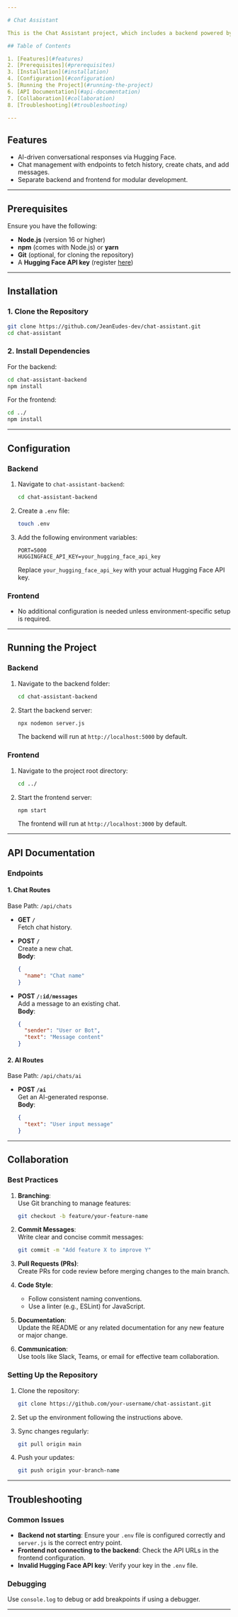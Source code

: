 ```yaml
---

# Chat Assistant

This is the Chat Assistant project, which includes a backend powered by Node.js and Express.js, and a frontend built with React. The backend integrates with Hugging Face's API for AI-powered conversational capabilities.

## Table of Contents

1. [Features](#features)
2. [Prerequisites](#prerequisites)
3. [Installation](#installation)
4. [Configuration](#configuration)
5. [Running the Project](#running-the-project)
6. [API Documentation](#api-documentation)
7. [Collaboration](#collaboration)
8. [Troubleshooting](#troubleshooting)

---
```


## Features

- AI-driven conversational responses via Hugging Face.
- Chat management with endpoints to fetch history, create chats, and add messages.
- Separate backend and frontend for modular development.

---

## Prerequisites

Ensure you have the following:

- **Node.js** (version 16 or higher)
- **npm** (comes with Node.js) or **yarn**
- **Git** (optional, for cloning the repository)
- A **Hugging Face API key** (register [here](https://huggingface.co/))

---

## Installation

### 1. Clone the Repository
```bash
git clone https://github.com/JeanEudes-dev/chat-assistant.git
cd chat-assistant
```

### 2. Install Dependencies
For the backend:
```bash
cd chat-assistant-backend
npm install
```

For the frontend:
```bash
cd ../
npm install
```

---

## Configuration

### Backend
1. Navigate to `chat-assistant-backend`:
   ```bash
   cd chat-assistant-backend
   ```

2. Create a `.env` file:
   ```bash
   touch .env
   ```

3. Add the following environment variables:
   ```env
   PORT=5000
   HUGGINGFACE_API_KEY=your_hugging_face_api_key
   ```

   Replace `your_hugging_face_api_key` with your actual Hugging Face API key.

### Frontend
- No additional configuration is needed unless environment-specific setup is required.

---

## Running the Project

### Backend
1. Navigate to the backend folder:
   ```bash
   cd chat-assistant-backend
   ```

2. Start the backend server:
   ```bash
   npx nodemon server.js
   ```

   The backend will run at `http://localhost:5000` by default.

### Frontend
1. Navigate to the project root directory:
   ```bash
   cd ../
   ```

2. Start the frontend server:
   ```bash
   npm start
   ```

   The frontend will run at `http://localhost:3000` by default.

---

## API Documentation

### Endpoints

#### **1. Chat Routes**
Base Path: `/api/chats`

- **GET `/`**  
  Fetch chat history.
  
- **POST `/`**  
  Create a new chat.  
  **Body**:  
  ```json
  {
    "name": "Chat name"
  }
  ```

- **POST `/:id/messages`**  
  Add a message to an existing chat.  
  **Body**:  
  ```json
  {
    "sender": "User or Bot",
    "text": "Message content"
  }
  ```

#### **2. AI Routes**
Base Path: `/api/chats/ai`

- **POST `/ai`**  
  Get an AI-generated response.  
  **Body**:  
  ```json
  {
    "text": "User input message"
  }
  ```

---

## Collaboration

### Best Practices
1. **Branching**:  
   Use Git branching to manage features:
   ```bash
   git checkout -b feature/your-feature-name
   ```

2. **Commit Messages**:  
   Write clear and concise commit messages:
   ```bash
   git commit -m "Add feature X to improve Y"
   ```

3. **Pull Requests (PRs)**:  
   Create PRs for code review before merging changes to the main branch.

4. **Code Style**:  
   - Follow consistent naming conventions.
   - Use a linter (e.g., ESLint) for JavaScript.

5. **Documentation**:  
   Update the README or any related documentation for any new feature or major change.

6. **Communication**:  
   Use tools like Slack, Teams, or email for effective team collaboration.

### Setting Up the Repository
1. Clone the repository:
   ```bash
   git clone https://github.com/your-username/chat-assistant.git
   ```

2. Set up the environment following the instructions above.

3. Sync changes regularly:
   ```bash
   git pull origin main
   ```

4. Push your updates:
   ```bash
   git push origin your-branch-name
   ```

---

## Troubleshooting

### Common Issues
- **Backend not starting**: Ensure your `.env` file is configured correctly and `server.js` is the correct entry point.
- **Frontend not connecting to the backend**: Check the API URLs in the frontend configuration.
- **Invalid Hugging Face API key**: Verify your key in the `.env` file.

### Debugging
Use `console.log` to debug or add breakpoints if using a debugger.

---